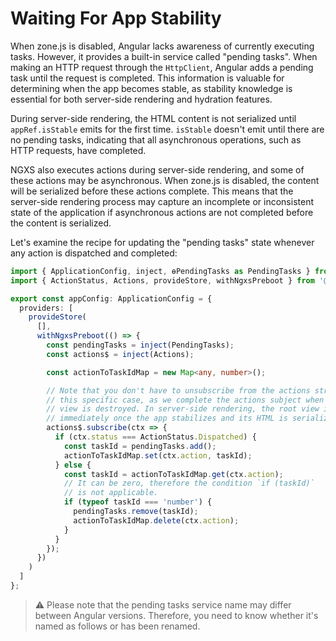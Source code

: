# Waiting For App Stability

When zone.js is disabled, Angular lacks awareness of currently executing tasks. However, it provides a built-in service called "pending tasks". When making an HTTP request through the `HttpClient`, Angular adds a pending task until the request is completed. This information is valuable for determining when the app becomes stable, as stability knowledge is essential for both server-side rendering and hydration features.

During server-side rendering, the HTML content is not serialized until `appRef.isStable` emits for the first time. `isStable` doesn't emit until there are no pending tasks, indicating that all asynchronous operations, such as HTTP requests, have completed.

NGXS also executes actions during server-side rendering, and some of these actions may be asynchronous. When zone.js is disabled, the content will be serialized before these actions complete. This means that the server-side rendering process may capture an incomplete or inconsistent state of the application if asynchronous actions are not completed before the content is serialized.

Let's examine the recipe for updating the "pending tasks" state whenever any action is dispatched and completed:

```ts
import { ApplicationConfig, inject, ɵPendingTasks as PendingTasks } from '@angular/core';
import { ActionStatus, Actions, provideStore, withNgxsPreboot } from '@ngxs/store';

export const appConfig: ApplicationConfig = {
  providers: [
    provideStore(
      [],
      withNgxsPreboot(() => {
        const pendingTasks = inject(PendingTasks);
        const actions$ = inject(Actions);

        const actionToTaskIdMap = new Map<any, number>();

        // Note that you don't have to unsubscribe from the actions stream in
        // this specific case, as we complete the actions subject when the root
        // view is destroyed. In server-side rendering, the root view is destroyed
        // immediately once the app stabilizes and its HTML is serialized.
        actions$.subscribe(ctx => {
          if (ctx.status === ActionStatus.Dispatched) {
            const taskId = pendingTasks.add();
            actionToTaskIdMap.set(ctx.action, taskId);
          } else {
            const taskId = actionToTaskIdMap.get(ctx.action);
            // It can be zero, therefore the condition `if (taskId)`
            // is not applicable.
            if (typeof taskId === 'number') {
              pendingTasks.remove(taskId);
              actionToTaskIdMap.delete(ctx.action);
            }
          }
        });
      })
    )
  ]
};
```

> :warning: Please note that the pending tasks service name may differ between Angular versions. Therefore, you need to know whether it's named as follows or has been renamed.
